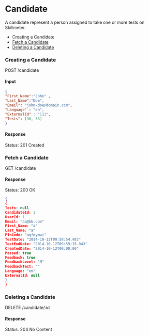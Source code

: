 Candidate
====

A candidate represent a person assigned to take one or more tests on Skillmeter. 

* [Creating a Candidate](#creating-a-candidate)
* [Fetch a Candidate](#fetch-a-candidate)
* [Deleting a Candidate](#deleting-a-candidate)


### Creating a Candidate

  POST /candidate
  
#### Input

```json
{
"First_Name":"John" ,
"Last_Name":"Doe",
"Email": "john-doe@domain.com",
"Language" : "en",
"ExternalId" : "111",
"Tests": [30, 33]
}
```

#### Response

  Status: 201 Created


### Fetch a Candidate

  GET /candidate
  
#### Response

  Status: 200 OK

```json
{
{
Tests: null
CandidateId: 1
UserId: 1
Email: "aa@bb.com"
First_Name: "a"
Last_Name: "a"
PinCode: "aqfoymwi"
TestDate: "2014-10-12T09:58:54.483"
TestEndDate: "2014-10-12T09:59:15.043"
CreatedDate: "2014-10-12T00:00:00"
Passed: true
Feedback: true
FeedbackLevel: "M"
FeedbackText: ""
Language: "en"
ExternalId: null
}
}
```
  

### Deleting a Candidate

DELETE /candidate/:id

#### Response

  Status: 204 No Content
